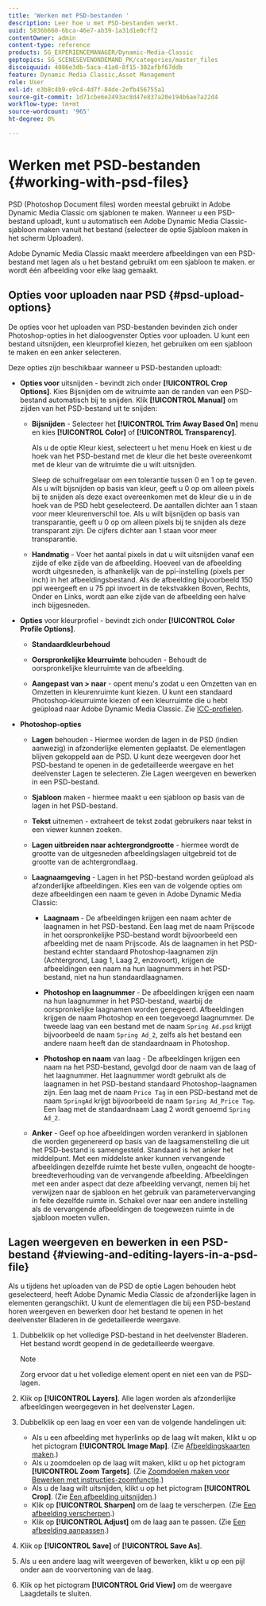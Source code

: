```yaml
---
title: 'Werken met PSD-bestanden '
description: Leer hoe u met PSD-bestanden werkt.
uuid: 5836b660-6bca-46e7-ab39-1a31d1e0cff2
contentOwner: admin
content-type: reference
products: SG_EXPERIENCEMANAGER/Dynamic-Media-Classic
geptopics: SG_SCENESEVENONDEMAND_PK/categories/master_files
discoiquuid: 4086e3db-5aca-41a0-8f15-302afbf67ddb
feature: Dynamic Media Classic,Asset Management
role: User
exl-id: e3b8c4b9-e9c4-4d7f-84de-2efb456755a1
source-git-commit: 1d71cbe6e2493ac8d47e837a20e194b6ae7a22d4
workflow-type: tm+mt
source-wordcount: '965'
ht-degree: 0%

---
```


# Werken met PSD-bestanden {#working-with-psd-files}

<!--   USED TO BE AN OPTION UNDER COLOR PROFILE OPTIONS * **Convert To sRGB (default)** - Converts to sRGB (Standard Red Green Blue). sRGB is the recommended color space for displaying images on web pages. -->

PSD (Photoshop Document files) worden meestal gebruikt in Adobe Dynamic Media Classic om sjablonen te maken. Wanneer u een PSD-bestand uploadt, kunt u automatisch een Adobe Dynamic Media Classic-sjabloon maken vanuit het bestand (selecteer de optie Sjabloon maken in het scherm Uploaden).

Adobe Dynamic Media Classic maakt meerdere afbeeldingen van een PSD-bestand met lagen als u het bestand gebruikt om een sjabloon te maken. er wordt één afbeelding voor elke laag gemaakt.

## Opties voor uploaden naar PSD {#psd-upload-options}

De opties voor het uploaden van PSD-bestanden bevinden zich onder Photoshop-opties in het dialoogvenster Opties voor uploaden. U kunt een bestand uitsnijden, een kleurprofiel kiezen, het gebruiken om een sjabloon te maken en een anker selecteren.

Deze opties zijn beschikbaar wanneer u PSD-bestanden uploadt:

* **Opties voor**  uitsnijden - bevindt zich onder  **[!UICONTROL Crop Options]**. Kies Bijsnijden om de witruimte aan de randen van een PSD-bestand automatisch bij te snijden. Klik **[!UICONTROL Manual]** om zijden van het PSD-bestand uit te snijden:

   * **Bijsnijden**  - Selecteer het  **[!UICONTROL Trim Away Based On]** menu en kies  **[!UICONTROL Color]** of  **[!UICONTROL Transparency]**.

      Als u de optie Kleur kiest, selecteert u het menu Hoek en kiest u de hoek van het PSD-bestand met de kleur die het beste overeenkomt met de kleur van de witruimte die u wilt uitsnijden.

      Sleep de schuifregelaar om een tolerantie tussen 0 en 1 op te geven. Als u wilt bijsnijden op basis van kleur, geeft u 0 op om alleen pixels bij te snijden als deze exact overeenkomen met de kleur die u in de hoek van de PSD hebt geselecteerd. De aantallen dichter aan 1 staan voor meer kleurenverschil toe. Als u wilt bijsnijden op basis van transparantie, geeft u 0 op om alleen pixels bij te snijden als deze transparant zijn. De cijfers dichter aan 1 staan voor meer transparantie.

   * **Handmatig**  - Voer het aantal pixels in dat u wilt uitsnijden vanaf een zijde of elke zijde van de afbeelding. Hoeveel van de afbeelding wordt uitgesneden, is afhankelijk van de ppi-instelling (pixels per inch) in het afbeeldingsbestand. Als de afbeelding bijvoorbeeld 150 ppi weergeeft en u 75 ppi invoert in de tekstvakken Boven, Rechts, Onder en Links, wordt aan elke zijde van de afbeelding een halve inch bijgesneden.

* **Opties**  voor kleurprofiel - bevindt zich onder  **[!UICONTROL Color Profile Options]**.

   * **Standaardkleurbehoud**

   * **Oorspronkelijke kleurruimte**  behouden - Behoudt de oorspronkelijke kleurruimte van de afbeelding.

   * **Aangepast van > naar**  - opent menu&#39;s zodat u een Omzetten van en Omzetten in kleurenruimte kunt kiezen. U kunt een standaard Photoshop-kleurruimte kiezen of een kleurruimte die u hebt geüpload naar Adobe Dynamic Media Classic. Zie [ICC-profielen](/help/icc-profiles.md).

* **Photoshop-opties**

   * **Lagen**  behouden - Hiermee worden de lagen in de PSD (indien aanwezig) in afzonderlijke elementen geplaatst. De elementlagen blijven gekoppeld aan de PSD. U kunt deze weergeven door het PSD-bestand te openen in de gedetailleerde weergave en het deelvenster Lagen te selecteren. Zie Lagen weergeven en bewerken in een PSD-bestand.

   * **Sjabloon**  maken - hiermee maakt u een sjabloon op basis van de lagen in het PSD-bestand.

   * **Tekst**  uitnemen - extraheert de tekst zodat gebruikers naar tekst in een viewer kunnen zoeken.

   * **Lagen uitbreiden naar achtergrondgrootte**  - hiermee wordt de grootte van de uitgesneden afbeeldingslagen uitgebreid tot de grootte van de achtergrondlaag.

   * **Laagnaamgeving**  - Lagen in het PSD-bestand worden geüpload als afzonderlijke afbeeldingen. Kies een van de volgende opties om deze afbeeldingen een naam te geven in Adobe Dynamic Media Classic:

      * **Laagnaam**  - De afbeeldingen krijgen een naam achter de laagnamen in het PSD-bestand. Een laag met de naam Prijscode in het oorspronkelijke PSD-bestand wordt bijvoorbeeld een afbeelding met de naam Prijscode. Als de laagnamen in het PSD-bestand echter standaard Photoshop-laagnamen zijn (Achtergrond, Laag 1, Laag 2, enzovoort), krijgen de afbeeldingen een naam na hun laagnummers in het PSD-bestand, niet na hun standaardlaagnamen.

      * **Photoshop en laagnummer**  - De afbeeldingen krijgen een naam na hun laagnummer in het PSD-bestand, waarbij de oorspronkelijke laagnamen worden genegeerd. Afbeeldingen krijgen de naam Photoshop en een toegevoegd laagnummer. De tweede laag van een bestand met de naam `Spring Ad.psd` krijgt bijvoorbeeld de naam `Spring Ad_2`, zelfs als het bestand een andere naam heeft dan de standaardnaam in Photoshop.

      * **Photoshop en naam**  van laag - De afbeeldingen krijgen een naam na het PSD-bestand, gevolgd door de naam van de laag of het laagnummer. Het laagnummer wordt gebruikt als de laagnamen in het PSD-bestand standaard Photoshop-laagnamen zijn. Een laag met de naam `Price Tag` in een PSD-bestand met de naam `SpringAd` krijgt bijvoorbeeld de naam `Spring Ad_Price Tag`. Een laag met de standaardnaam Laag 2 wordt genoemd `Spring Ad_2`.
   * **Anker**  - Geef op hoe afbeeldingen worden verankerd in sjablonen die worden gegenereerd op basis van de laagsamenstelling die uit het PSD-bestand is samengesteld. Standaard is het anker het middelpunt. Met een middelste anker kunnen vervangende afbeeldingen dezelfde ruimte het beste vullen, ongeacht de hoogte-breedteverhouding van de vervangende afbeelding. Afbeeldingen met een ander aspect dat deze afbeelding vervangt, nemen bij het verwijzen naar de sjabloon en het gebruik van parametervervanging in feite dezelfde ruimte in. Schakel over naar een andere instelling als de vervangende afbeeldingen de toegewezen ruimte in de sjabloon moeten vullen.


## Lagen weergeven en bewerken in een PSD-bestand {#viewing-and-editing-layers-in-a-psd-file}

Als u tijdens het uploaden van de PSD de optie Lagen behouden hebt geselecteerd, heeft Adobe Dynamic Media Classic de afzonderlijke lagen in elementen gerangschikt. U kunt de elementlagen die bij een PSD-bestand horen weergeven en bewerken door het bestand te openen in het deelvenster Bladeren in de gedetailleerde weergave.

1. Dubbelklik op het volledige PSD-bestand in het deelvenster Bladeren. Het bestand wordt geopend in de gedetailleerde weergave.

   >[!NOTE]
   >
   >Zorg ervoor dat u het volledige element opent en niet een van de PSD-lagen.

1. Klik op **[!UICONTROL Layers]**. Alle lagen worden als afzonderlijke afbeeldingen weergegeven in het deelvenster Lagen.
1. Dubbelklik op een laag en voer een van de volgende handelingen uit:

   * Als u een afbeelding met hyperlinks op de laag wilt maken, klikt u op het pictogram **[!UICONTROL Image Map]**. (Zie [Afbeeldingskaarten maken](creating-image-maps.md#creating_image_maps).)
   * Als u zoomdoelen op de laag wilt maken, klikt u op het pictogram **[!UICONTROL Zoom Targets]**. (Zie [Zoomdoelen maken voor Bewerken met instructies-zoomfunctie](creating-zoom-targets-guided-zoom.md#creating_zoom_targets_for_guided_zoom).)
   * Als u de laag wilt uitsnijden, klikt u op het pictogram **[!UICONTROL Crop]**. (Zie [Een afbeelding uitsnijden](cropping-image.md#cropping_an_image).)
   * Klik op **[!UICONTROL Sharpen]** om de laag te verscherpen. (Zie [Een afbeelding verscherpen](sharpening-image.md#sharpening_an_image).)
   * Klik op **[!UICONTROL Adjust]** om de laag aan te passen. (Zie [Een afbeelding aanpassen](adjusting-image.md#adjusting_an_image).)

1. Klik op **[!UICONTROL Save]** of **[!UICONTROL Save As]**.
1. Als u een andere laag wilt weergeven of bewerken, klikt u op een pijl onder aan de voorvertoning van de laag.
1. Klik op het pictogram **[!UICONTROL Grid View]** om de weergave Laagdetails te sluiten.
